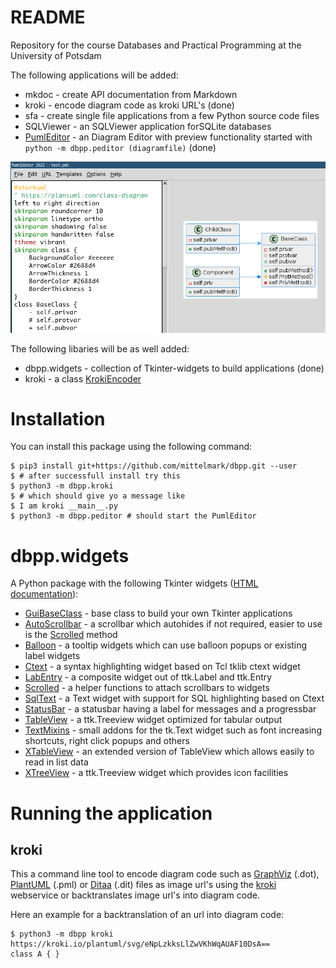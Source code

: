 # README

Repository for the course Databases and Practical Programming at the University of Potsdam

The following applications will be added:

* mkdoc - create API documentation from Markdown
* kroki - encode diagram code as kroki URL's (done)
* sfa   - create single file applications from a few Python source code files
* SQLViewer - an SQLViewer application forSQLite databases
* [PumlEditor](docs/dbpp.peditor.PumlEditor.md) - an Diagram Editor with preview functionality started with `python -m dbpp.peditor (diagramfile)` (done)

![PumlEditor](docs/peditor.png)

The following libaries will be as well added:

* dbpp.widgets - collection of Tkinter-widgets to build applications (done)
* kroki - a class [KrokiEncoder](https://github.com/mittelmark/dbpp/blob/main/dbpp/kroki/KrokiEncoder.py)

# Installation

You can install this package using the following command:

```
$ pip3 install git+https://github.com/mittelmark/dbpp.git --user
$ # after successfull install try this
$ python3 -m dbpp.kroki
$ # which should give yo a message like 
$ I am kroki __main__.py
$ python3 -m dbpp.peditor # should start the PumlEditor
```

# dbpp.widgets

A Python package with the following Tkinter widgets 
([HTML documentation](http://htmlpreview.github.io/?https://github.com/mittelmark/dbpp/blob/master/docs/dbpp.widgets.html)):

- [GuiBaseClass](docs/dbpp.widgets.GuiBaseClass.md) - base class to build your own Tkinter applications
- [AutoScrollbar](docs/dbpp.widgets.AutoScrollbar.md) - a scrollbar which autohides if not required, easier to use is the [Scrolled](dbpp.widgets.Scrolled.md) method
- [Balloon](docs/dbpp.widgets.Balloon.md) - a tooltip widgets which can use balloon popups or existing label widgets
- [Ctext](docs/dbpp.widgets.Ctext.md) - a syntax highlighting widget based on Tcl tklib ctext widget
- [LabEntry](docs/dbpp.widgets.LabEntry.md) - a composite widget out of ttk.Label and ttk.Entry 
- [Scrolled](docs/dbpp.widgets.Scrolled.md) - a helper functions to attach scrollbars to widgets
- [SqlText](docs/dbpp.widgets.SqlText.md) - a Text widget with support for SQL highlighting based on Ctext
- [StatusBar](docs/dbpp.widgets.StatusBar.md) - a statusbar having a label for messages and a progressbar
- [TableView](docs/dbpp.widgets.TableView.md) - a ttk.Treeview widget optimized for tabular output
- [TextMixins](docs/dbpp.widgets.TextMixins.md) - small addons for the tk.Text widget such as font increasing shortcuts, right click popups and others
- [XTableView](docs/dbpp.widgets.XTableView.md) - an extended version of TableView which allows easily to read in list data
- [XTreeView](docs/dbpp.widgets.XTreeView.md) - a ttk.Treeview widget which provides icon facilities

# Running the application

## kroki

This a command line tool to encode diagram code such as [GraphViz](https://www.graphviz.org) (.dot), [PlantUML](https://www.plantuml.com) (.pml) or [Ditaa](https://github.com/stathissideris/ditaa) (.dit) files as image url's using the [kroki](https://kroki.io) webservice or backtranslates image url's into diagram code.

Here an example for a backtranslation of an url into diagram code:

```
$ python3 -m dbpp kroki https://kroki.io/plantuml/svg/eNpLzkksLlZwVKhWqAUAF10DsA==
class A { }
```
